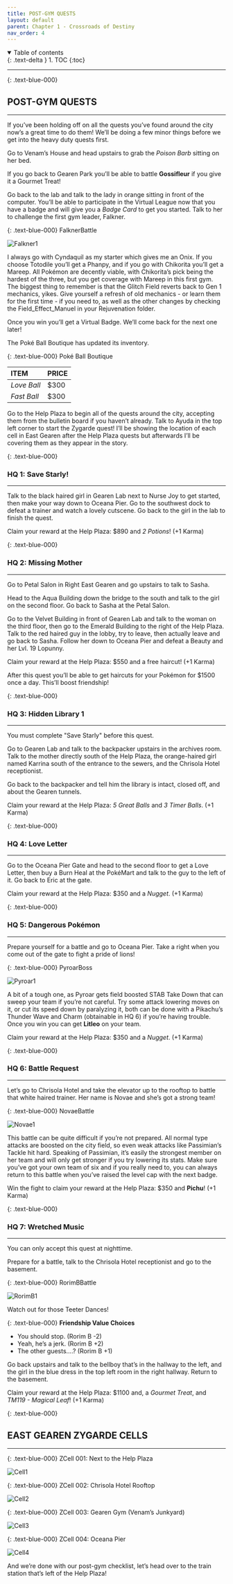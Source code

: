 ```yaml
---
title: POST-GYM QUESTS
layout: default
parent: Chapter 1 - Crossroads of Destiny
nav_order: 4
---
```


<details open markdown="block">
  <summary>
    Table of contents
  </summary>
  {: .text-delta }
1. TOC
{:toc}
</details>

---

{: .text-blue-000}
## POST-GYM QUESTS
---

If you’ve been holding off on all the quests you’ve found around the city now’s a great time to do them! We’ll be doing a few minor things before we get into the heavy duty quests first. 

Go to Venam’s House and head upstairs to grab the *Poison Barb* sitting on her bed.

If you go back to Gearen Park you’ll be able to battle **Gossifleur** if you give it a Gourmet Treat!

Go back to the lab and talk to the lady in orange sitting in front of the computer. You’ll be able to participate in the Virtual League now that you have a badge and will give you a *Badge Card* to get you started. Talk to her to challenge the first gym leader, Falkner.

{: .text-blue-000}
FalknerBattle

![Falkner1](https://media.discordapp.net/attachments/1344174707238502421/1344174785390968923/falkner1.PNG?ex=67bff3d2&is=67bea252&hm=0265a97174397bfcdfb083281679c51a72110ddde23c7d5ac5131c2d056e9578&=&format=webp&quality=lossless)  

I always go with Cyndaquil as my starter which gives me an Onix. If you choose Totodile you’ll get a Phanpy, and if you go with Chikorita you’ll get a Mareep. All Pokémon are decently viable, with Chikorita’s pick being the hardest of the three, but you get coverage with Mareep in this first gym. The biggest thing to remember is that the Glitch Field reverts back to Gen 1 mechanics, yikes. Give yourself a refresh of old mechanics - or learn them for the first time - if you need to, as well as the other changes by checking the Field_Effect_Manuel in your Rejuvenation folder.

Once you win you’ll get a Virtual Badge. We’ll come back for the next one later!

The Poké Ball Boutique has updated its inventory.

{: .text-blue-000}
Poké Ball Boutique

| ITEM          | PRICE  |
|:--------------|:-------|
| *Love Ball*   | $300   |
| *Fast Ball*   | $300   |

Go to the Help Plaza to begin all of the quests around the city, accepting them from the bulletin board if you haven’t already. Talk to Ayuda in the top left corner to start the Zygarde quest! I’ll be showing the location of each cell in East Gearen after the Help Plaza quests but afterwards I’ll be covering them as they appear in the story.

{: .text-blue-000}
### HQ 1: Save Starly!
---

Talk to the black haired girl in Gearen Lab next to Nurse Joy to get started, then make your way down to Oceana Pier. Go to the southwest dock to defeat a trainer and watch a lovely cutscene. Go back to the girl in the lab to finish the quest.

Claim your reward at the Help Plaza: $890 and *2 Potions*! (+1 Karma)

{: .text-blue-000}
### HQ 2: Missing Mother
---

Go to Petal Salon in Right East Gearen and go upstairs to talk to Sasha. 

Head to the Aqua Building down the bridge to the south and talk to the girl on the second floor. Go back to Sasha at the Petal Salon.

Go to the Velvet Building in front of Gearen Lab and talk to the woman on the third floor, then go to the Emerald Building to the right of the Help Plaza. Talk to the red haired guy in the lobby, try to leave, then actually leave and go back to Sasha. Follow her down to Oceana Pier and defeat a Beauty and her Lvl. 19 Lopunny.

Claim your reward at the Help Plaza: $550 and a free haircut! (+1 Karma)

After this quest you’ll be able to get haircuts for your Pokémon for $1500 once a day. This’ll boost friendship!

{: .text-blue-000}
### HQ 3: Hidden Library 1
---

You must complete "Save Starly" before this quest.

Go to Gearen Lab and talk to the backpacker upstairs in the archives room. Talk to the mother directly south of the Help Plaza, the orange-haired girl named Karrina south of the entrance to the sewers, and the Chrisola Hotel receptionist.

Go back to the backpacker and tell him the library is intact, closed off, and about the Gearen tunnels.

Claim your reward at the Help Plaza: *5 Great Balls* and *3 Timer Balls*. (+1 Karma)

{: .text-blue-000}
### HQ 4: Love Letter
---

Go to the Oceana Pier Gate and head to the second floor to get a Love Letter, then buy a Burn Heal at the PokéMart and talk to the guy to the left of it. Go back to Eric at the gate.

Claim your reward at the Help Plaza: $350 and a *Nugget*. (+1 Karma)

{: .text-blue-000}
### HQ 5: Dangerous Pokémon
---

Prepare yourself for a battle and go to Oceana Pier. Take a right when you come out of the gate to fight a pride of lions!

{: .text-blue-000}
PyroarBoss

![Pyroar1](https://media.discordapp.net/attachments/1344174707238502421/1344174816877346909/pyroar1.PNG?ex=67bff3d9&is=67bea259&hm=5ca94d0b3c9b5047b0757a2c6dcb79bc83097b71ad0a652024d8f3369fa41cc2&=&format=webp&quality=lossless)  

A bit of a tough one, as Pyroar gets field boosted STAB Take Down that can sweep your team if you’re not careful. Try some attack lowering moves on it, or cut its speed down by paralyzing it, both can be done with a Pikachu’s Thunder Wave and Charm (obtainable in HQ 6) if you’re having trouble. Once you win you can get **Litleo** on your team.

Claim your reward at the Help Plaza: $350 and a *Nugget*. (+1 Karma)

{: .text-blue-000}
### HQ 6: Battle Request
---

Let’s go to Chrisola Hotel and take the elevator up to the rooftop to battle that white haired trainer. Her name is Novae and she’s got a strong team!

{: .text-blue-000}
NovaeBattle

![Novae1](https://media.discordapp.net/attachments/1344174707238502421/1344174816445464689/novae1.PNG?ex=67bff3d9&is=67bea259&hm=1fd12bd369176eca4b531b67fb079f84d0aa6f2e92997bab39d4cb7622a4c438&=&format=webp&quality=lossless)  

This battle can be quite difficult if you’re not prepared. All normal type attacks are boosted on the city field, so even weak attacks like Passimian’s Tackle hit hard. Speaking of Passimian, it’s easily the strongest member on her team and will only get stronger if you try lowering its stats. Make sure you’ve got your own team of six and if you really need to, you can always return to this battle when you’ve raised the level cap with the next badge.

Win the fight to claim your reward at the Help Plaza: $350 and **Pichu**! (+1 Karma)

{: .text-blue-000}
### HQ 7: Wretched Music
---

You can only accept this quest at nighttime.

Prepare for a battle, talk to the Chrisola Hotel receptionist and go to the basement.

{: .text-blue-000}
RorimBBattle

![RorimB1](https://media.discordapp.net/attachments/1344174707238502421/1344174817716207666/rorimb1.PNG?ex=67bff3da&is=67bea25a&hm=b80a2d68d5a57e06b09fe19009bd013794d496e8e7e6e38a77f54b5ec34fc6ae&=&format=webp&quality=lossless)  

Watch out for those Teeter Dances!

{: .text-blue-000}
**Friendship Value Choices**

 - You should stop. (Rorim B -2)
 - Yeah, he’s a jerk. (Rorim B +2)
 - The other guests….? (Rorim B +1)

Go back upstairs and talk to the bellboy that’s in the hallway to the left, and the girl in the blue dress in the top left room in the right hallway. Return to the basement.

Claim your reward at the Help Plaza: $1100 and, a *Gourmet Treat*, and *TM119 - Magical Leaf*! (+1 Karma)

{: .text-blue-000}
## EAST GEAREN ZYGARDE CELLS
---

{: .text-blue-000}
ZCell 001: Next to the Help Plaza

![Cell1](https://media.discordapp.net/attachments/1344183747406200883/1344183801449811998/1.PNG?ex=67bffc37&is=67beaab7&hm=c8b5b06a8d20557af6d31c2e25ae5798a3710fc97a38bf2db42de5437f518710&=&format=webp&quality=lossless)  

{: .text-blue-000}
ZCell 002: Chrisola Hotel Rooftop

![Cell2](https://media.discordapp.net/attachments/1344183747406200883/1344183801697538131/2.PNG?ex=67bffc38&is=67beaab8&hm=e5c174ccbdfd2a4c433c0c704edc0d320ba724a1c00f8066ab911026700c62d0&=&format=webp&quality=lossless)  

{: .text-blue-000}
ZCell 003: Gearen Gym (Venam’s Junkyard)

![Cell3](https://media.discordapp.net/attachments/1344183747406200883/1344183801940541515/3.PNG?ex=67bffc38&is=67beaab8&hm=836ec1428f4fb6119e62633ad23539b1c8a13f825279e960819393bd479fa941&=&format=webp&quality=lossless)  

{: .text-blue-000}
ZCell 004: Oceana Pier

![Cell4](https://media.discordapp.net/attachments/1344183747406200883/1344183802200592424/4.PNG?ex=67bffc38&is=67beaab8&hm=f7febd828625dac3cc24c5f7d87767caa52a50aa5aaf8be9357d6cdf6989a954&=&format=webp&quality=lossless)  

And we’re done with our post-gym checklist, let’s head over to the train station that’s left of the Help Plaza!





